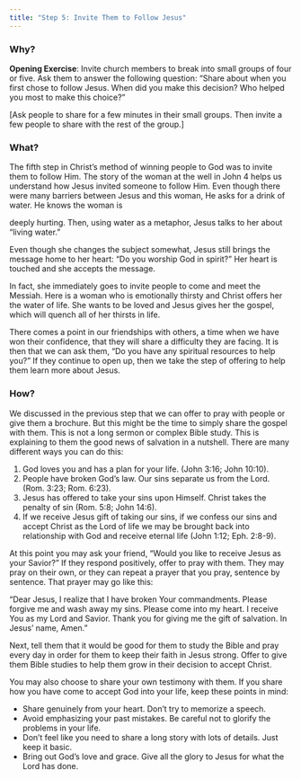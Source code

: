 ```yaml
---
title: "Step 5: Invite Them to Follow Jesus"
---
```


### Why?

**Opening Exercise**: Invite church members to break into small groups of four or five. Ask them to answer the following question: “Share about when you first chose to follow Jesus. When did you make this decision? Who helped you most to make this choice?”

[Ask people to share for a few minutes in their small groups. Then invite a few people to share with the rest of the group.]

### What?

The fifth step in Christ’s method of winning people to God was to invite them to follow Him. The story of the woman at the well in John 4 helps us understand how Jesus invited someone to follow Him. Even though there were many barriers between Jesus and this woman, He asks for a drink of water. He knows the woman is

deeply hurting. Then, using water as a metaphor, Jesus talks to her about “living water.”

Even though she changes the subject somewhat, Jesus still brings the message home to her heart: “Do you worship God in spirit?” Her heart is touched and she accepts the message.

In fact, she immediately goes to invite people to come and meet the Messiah. Here is a woman who is emotionally thirsty and Christ offers her the water of life. She wants to be loved and Jesus gives her the gospel, which will quench all of her thirsts in life.

There comes a point in our friendships with others, a time when we have won their confidence, that they will share a difficulty they are facing. It is then that we can ask them, “Do you have any spiritual resources to help you?” If they continue to open up, then we take the step of offering to help them learn more about Jesus.

### How?

We discussed in the previous step that we can offer to pray with people or give them a brochure. But this might be the time to simply share the gospel with them. This is not a long sermon or complex Bible study. This is explaining to them the good news of salvation in a nutshell. There are many different ways you can do this:

1. God loves you and has a plan for your life. (John 3:16; John 10:10).
2. People have broken God’s law. Our sins separate us from the Lord. (Rom. 3:23; Rom. 6:23).
3. Jesus has offered to take your sins upon Himself. Christ takes the penalty of sin (Rom. 5:8; John 14:6).
4. If we receive Jesus gift of taking our sins, if we confess our sins and accept Christ as the Lord of life we may be brought back into relationship with God and receive eternal life (John 1:12; Eph. 2:8-9).

At this point you may ask your friend, “Would you like to receive Jesus as your Savior?” If they respond positively, offer to pray with them. They may pray on their own, or they can repeat a prayer that you pray, sentence by sentence. That prayer may go like this:

“Dear Jesus, I realize that I have broken Your commandments. Please forgive me and wash away my sins. Please come into my heart. I receive You as my Lord and Savior. Thank you for giving me the gift of salvation. In Jesus’ name, Amen.”

Next, tell them that it would be good for them to study the Bible and pray every day in order for them to keep their faith in Jesus strong. Offer to give them Bible studies to help them grow in their decision to accept Christ.

You may also choose to share your own testimony with them. If you share how you have come to accept God into your life, keep these points in mind:

- Share genuinely from your heart. Don’t try to memorize a speech.
- Avoid emphasizing your past mistakes. Be careful not to glorify the problems in your life.
- Don’t feel like you need to share a long story with lots of details. Just keep it basic.
- Bring out God’s love and grace. Give all the glory to Jesus for what the Lord has done.